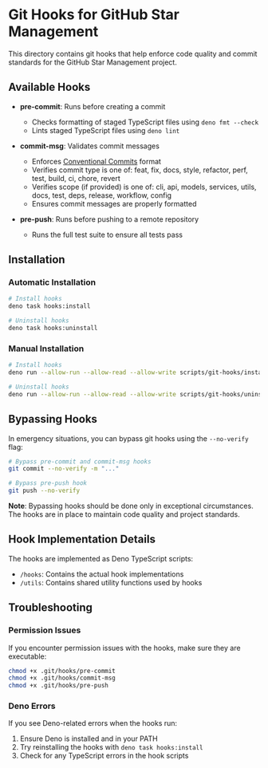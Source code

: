 # Git Hooks for GitHub Star Management

This directory contains git hooks that help enforce code quality and commit
standards for the GitHub Star Management project.

## Available Hooks

- **pre-commit**: Runs before creating a commit
  - Checks formatting of staged TypeScript files using `deno fmt --check`
  - Lints staged TypeScript files using `deno lint`

- **commit-msg**: Validates commit messages
  - Enforces [Conventional Commits](https://www.conventionalcommits.org/) format
  - Verifies commit type is one of: feat, fix, docs, style, refactor, perf,
    test, build, ci, chore, revert
  - Verifies scope (if provided) is one of: cli, api, models, services, utils,
    docs, test, deps, release, workflow, config
  - Ensures commit messages are properly formatted

- **pre-push**: Runs before pushing to a remote repository
  - Runs the full test suite to ensure all tests pass

## Installation

### Automatic Installation

```bash
# Install hooks
deno task hooks:install

# Uninstall hooks
deno task hooks:uninstall
```

### Manual Installation

```bash
# Install hooks
deno run --allow-run --allow-read --allow-write scripts/git-hooks/install.ts

# Uninstall hooks
deno run --allow-run --allow-read --allow-write scripts/git-hooks/uninstall.ts
```

## Bypassing Hooks

In emergency situations, you can bypass git hooks using the `--no-verify` flag:

```bash
# Bypass pre-commit and commit-msg hooks
git commit --no-verify -m "..."

# Bypass pre-push hook
git push --no-verify
```

**Note**: Bypassing hooks should be done only in exceptional circumstances. The
hooks are in place to maintain code quality and project standards.

## Hook Implementation Details

The hooks are implemented as Deno TypeScript scripts:

- `/hooks`: Contains the actual hook implementations
- `/utils`: Contains shared utility functions used by hooks

## Troubleshooting

### Permission Issues

If you encounter permission issues with the hooks, make sure they are
executable:

```bash
chmod +x .git/hooks/pre-commit
chmod +x .git/hooks/commit-msg
chmod +x .git/hooks/pre-push
```

### Deno Errors

If you see Deno-related errors when the hooks run:

1. Ensure Deno is installed and in your PATH
2. Try reinstalling the hooks with `deno task hooks:install`
3. Check for any TypeScript errors in the hook scripts
